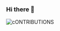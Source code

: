 ### Hi there 👋
![cONTRIBUTIONS](https://github-readme-stats.vercel.app/api?username=K3A101&show_icons=true&theme=dracula)

<!--
**K3A101/K3A101** is a ✨ _special_ ✨ repository because its `README.md` (this file) appears on your GitHub profile.

Here are some ideas to get you started:

- 🔭 I’m currently working on ...
- 🌱 I’m currently learning ...
- 👯 I’m looking to collaborate on ...
- 🤔 I’m looking for help with ...
- 💬 Ask me about ...
- 📫 How to reach me: ...
- 😄 Pronouns: ...
- ⚡ Fun fact: ...
-->
